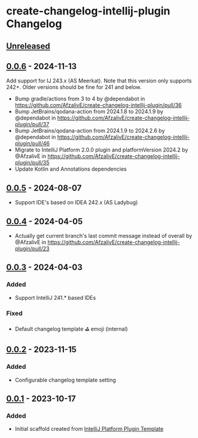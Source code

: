<!-- Keep a Changelog guide -> https://keepachangelog.com -->

# create-changelog-intellij-plugin Changelog

## [Unreleased]

## [0.0.6] - 2024-11-13

Add support for IJ 243.x (AS Meerkat). Note that this version only supports 242+. Older versions should be fine for 241 and below.

- Bump gradle/actions from 3 to 4 by @dependabot in https://github.com/AfzalivE/create-changelog-intellij-plugin/pull/36
- Bump JetBrains/qodana-action from 2024.1.8 to 2024.1.9 by @dependabot in https://github.com/AfzalivE/create-changelog-intellij-plugin/pull/37
- Bump JetBrains/qodana-action from 2024.1.9 to 2024.2.6 by @dependabot in https://github.com/AfzalivE/create-changelog-intellij-plugin/pull/46
- Migrate to IntelliJ Platform 2.0.0 plugin and platformVersion 2024.2 by @AfzalivE in https://github.com/AfzalivE/create-changelog-intellij-plugin/pull/35
- Update Kotlin and Annotations dependencies

## [0.0.5] - 2024-08-07

- Support IDE's based on IDEA 242.x (AS Ladybug)

## [0.0.4] - 2024-04-05

- Actually get current branch's last commit message instead of overall by @AfzalivE in https://github.com/AfzalivE/create-changelog-intellij-plugin/pull/23

## [0.0.3] - 2024-04-03

### Added

- Support IntelliJ 241.* based IDEs

### Fixed

- Default changelog template ⛳️ emoji (internal)

## [0.0.2] - 2023-11-15

### Added

- Configurable changelog template setting

## [0.0.1] - 2023-10-17

### Added

- Initial scaffold created from [IntelliJ Platform Plugin Template](https://github.com/JetBrains/intellij-platform-plugin-template)

[Unreleased]: https://github.com/AfzalivE/create-changelog-intellij-plugin/compare/v0.0.6...HEAD
[0.0.6]: https://github.com/AfzalivE/create-changelog-intellij-plugin/compare/v0.0.5...v0.0.6
[0.0.5]: https://github.com/AfzalivE/create-changelog-intellij-plugin/compare/v0.0.4...v0.0.5
[0.0.4]: https://github.com/AfzalivE/create-changelog-intellij-plugin/compare/v0.0.3...v0.0.4
[0.0.3]: https://github.com/AfzalivE/create-changelog-intellij-plugin/compare/v0.0.2...v0.0.3
[0.0.2]: https://github.com/AfzalivE/create-changelog-intellij-plugin/compare/v0.0.1...v0.0.2
[0.0.1]: https://github.com/AfzalivE/create-changelog-intellij-plugin/commits/v0.0.1
